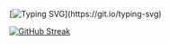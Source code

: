 [![Typing SVG](https://readme-typing-svg.herokuapp.com?color=1FF7D4C3&center=true&width=800&lines=Welcome+to+Domnavich+Evgeniy+GitHub+repository!)](https://git.io/typing-svg)

[![GitHub Streak](http://github-readme-streak-stats.herokuapp.com?user=Dompower25&theme=dark&hide_border=true&center=true)](https://git.io/streak-stats)
